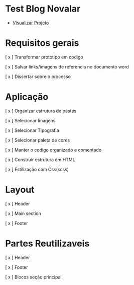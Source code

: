 # Test Blog Novalar
- <a href=https://zdeep10.github.io/TestBlogNovalar/>Visualizar Projeto</a>

# Requisitos gerais

[ x ] Transformar prototipo em codigo 

[ x ] Salvar links/imagens de referencia no documento word

[ x ] Dissertar sobre o processo 

# Aplicação 

[ x ] Organizar estrutura de pastas

[ x ] Selecionar Imagens

[ x ] Selecionar Tipografia

[ x ] Selecionar paleta de cores

[ x ] Manter o codigo organizado e comentado

[ x ] Construir estrutura em HTML

[ x ] Estilização com Css(scss)

# Layout

[ x ] Header

[ x ] Main section

[ x ] Footer

# Partes Reutilizaveis

[ x ] Header

[ x ] Footer

[ x ] Blocos seção principal


